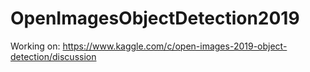 # OpenImagesObjectDetection2019
Working on: https://www.kaggle.com/c/open-images-2019-object-detection/discussion
